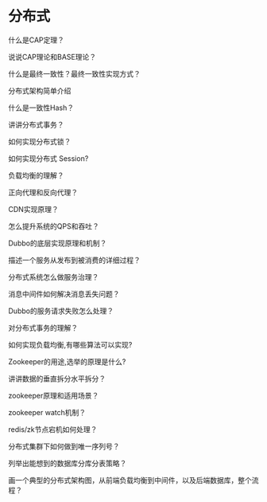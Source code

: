 # 分布式


什么是CAP定理？

说说CAP理论和BASE理论？

什么是最终一致性？最终一致性实现方式？

分布式架构简单介绍

什么是一致性Hash？

讲讲分布式事务？

如何实现分布式锁？

如何实现分布式 Session?

负载均衡的理解？

正向代理和反向代理？

CDN实现原理？

怎么提升系统的QPS和吞吐？

Dubbo的底层实现原理和机制？

描述一个服务从发布到被消费的详细过程？

分布式系统怎么做服务治理？

消息中间件如何解决消息丢失问题？

Dubbo的服务请求失败怎么处理？

对分布式事务的理解？

如何实现负载均衡,有哪些算法可以实现?

Zookeeper的用途,选举的原理是什么?

讲讲数据的垂直拆分水平拆分？

zookeeper原理和适用场景？

zookeeper watch机制？

redis/zk节点宕机如何处理？

分布式集群下如何做到唯一序列号？

列举出能想到的数据库分库分表策略？

画一个典型的分布式架构图，从前端负载均衡到中间件，以及后端数据库，整个流程？


